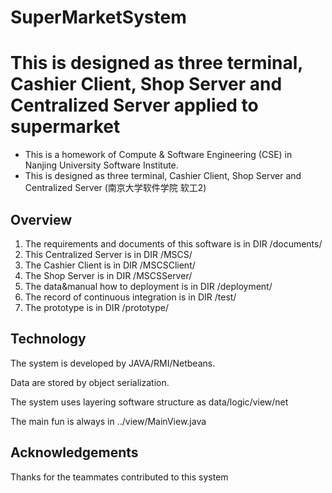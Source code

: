 # SuperMarketSystem
This is designed as three terminal, Cashier Client, Shop Server and Centralized Server applied to supermarket
=================
+ This is a homework of Compute & Software Engineering (CSE) in Nanjing University Software Institute.
+ This is designed as three terminal, Cashier Client, Shop Server and Centralized Server
(南京大学软件学院 软工2)
## Overview
1. The requirements and documents of this software is in DIR /documents/
2. This Centralized Server is in DIR /MSCS/
3. The Cashier Client is in DIR /MSCSClient/
4. The Shop Server is in DIR /MSCSServer/
5. The data&manual how to deployment is in DIR /deployment/
6. The record of continuous integration is in DIR /test/
7. The prototype is in DIR /prototype/

## Technology
The system is developed by JAVA/RMI/Netbeans.

Data are stored by object serialization.

The system uses layering software structure as data/logic/view/net

The main fun is always in ../view/MainView.java

## Acknowledgements
Thanks for the teammates contributed to this system
